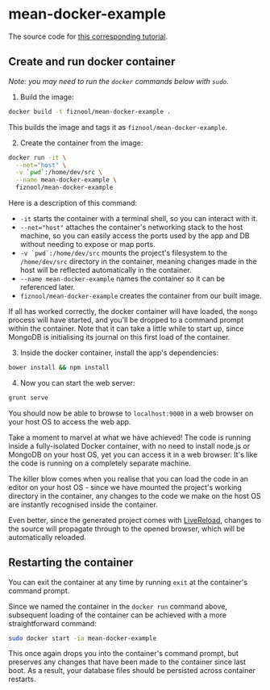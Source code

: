 # mean-docker-example

The source code for [this corresponding tutorial](http://fiznool.com/blog/2015/07/25/setting-up-a-docker-based-mean-development-environment/).

## Create and run docker container

_Note: you may need to run the `docker` commands below with `sudo`._

1. Build the image:

``` sh
docker build -t fiznool/mean-docker-example .
```

This builds the image and tags it as `fiznool/mean-docker-example`.

2. Create the container from the image:

``` sh
docker run -it \
  --net="host" \
  -v `pwd`:/home/dev/src \
  --name mean-docker-example \
  fiznool/mean-docker-example
```

Here is a description of this command:

- `-it` starts the container with a terminal shell, so you can interact with it.
- `--net="host"` attaches the container's networking stack to the host machine, so you can easily access the ports used by the app and DB without needing to expose or map ports.
- ``-v `pwd`:/home/dev/src`` mounts the project's filesystem to the `/home/dev/src` directory in the container, meaning changes made in the host will be reflected automatically in the container.
- `--name mean-docker-example` names the container so it can be referenced later.
- `fiznool/mean-docker-example` creates the container from our built image.

If all has worked correctly, the docker container will have loaded, the `mongo` process will have started, and you'll be dropped to a command prompt within the container. Note that it can take a little while to start up, since MongoDB is initialising its journal on this first load of the container.

3. Inside the docker container, install the app's dependencies:

``` sh
bower install && npm install
```

4. Now you can start the web server:

``` sh
grunt serve
```

You should now be able to browse to `localhost:9000` in a web browser on your host OS to access the web app.

Take a moment to marvel at what we have achieved! The code is running inside a fully-isolated Docker container, with no need to install node.js or MongoDB on your host OS, yet you can access it in a web browser. It's like the code is running on a completely separate machine.

The killer blow comes when you realise that you can load the code in an editor on your host OS - since we have mounted the project's working directory in the container, any changes to the code we make on the host OS are instantly recognised inside the container.

Even better, since the generated project comes with [LiveReload](http://livereload.com/), changes to the source will propagate through to the opened browser, which will be automatically reloaded.

## Restarting the container

You can exit the container at any time by running `exit` at the container's command prompt.

Since we named the container in the `docker run` command above, subsequent loading of the container can be achieved with a more straightforward command:

``` sh
sudo docker start -ia mean-docker-example
```

This once again drops you into the container's command prompt, but preserves any changes that have been made to the container since last boot. As a result, your database files should be persisted across container restarts.